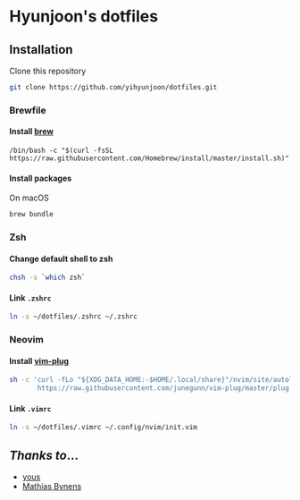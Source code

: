 # Hyunjoon's dotfiles

## Installation

Clone this repository

```sh
git clone https://github.com/yihyunjoon/dotfiles.git
```

### Brewfile

#### Install [brew](https://brew.sh/)

```ssh
/bin/bash -c "$(curl -fsSL https://raw.githubusercontent.com/Homebrew/install/master/install.sh)"
```

#### Install packages

On macOS

```sh
brew bundle
```

### Zsh

#### Change default shell to zsh

```sh
chsh -s `which zsh`
```

#### Link `.zshrc`

```sh
ln -s ~/dotfiles/.zshrc ~/.zshrc
```

### Neovim

#### Install [vim-plug](https://github.com/junegunn/vim-plug)

```sh
sh -c 'curl -fLo "${XDG_DATA_HOME:-$HOME/.local/share}"/nvim/site/autoload/plug.vim --create-dirs \
       https://raw.githubusercontent.com/junegunn/vim-plug/master/plug.vim'
```

#### Link `.vimrc`

```sh
ln -s ~/dotfiles/.vimrc ~/.config/nvim/init.vim
```

## _Thanks to_...

-   [yous](https://github.com/yous/dotfiles)
-   [Mathias Bynens](https://github.com/mathiasbynens/dotfiles)
